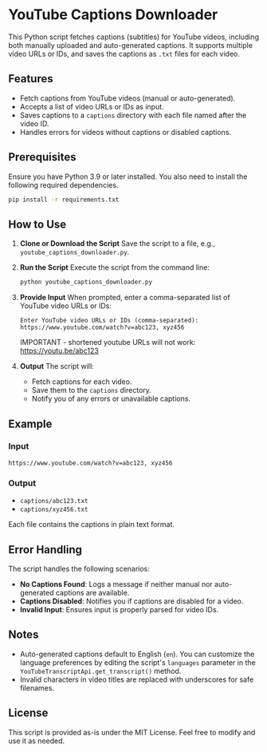 # YouTube Captions Downloader

This Python script fetches captions (subtitles) for YouTube videos, including both manually uploaded and auto-generated captions. It supports multiple video URLs or IDs, and saves the captions as `.txt` files for each video.

## Features

- Fetch captions from YouTube videos (manual or auto-generated).
- Accepts a list of video URLs or IDs as input.
- Saves captions to a `captions` directory with each file named after the video ID.
- Handles errors for videos without captions or disabled captions.

## Prerequisites

Ensure you have Python 3.9 or later installed. You also need to install the following required dependencies.

```bash
pip install -r requirements.txt
```

## How to Use

1. **Clone or Download the Script**
   Save the script to a file, e.g., `youtube_captions_downloader.py`.

2. **Run the Script**
   Execute the script from the command line:

   ```bash
   python youtube_captions_downloader.py
   ```

3. **Provide Input**
   When prompted, enter a comma-separated list of YouTube video URLs or IDs:

   ```
   Enter YouTube video URLs or IDs (comma-separated):
   https://www.youtube.com/watch?v=abc123, xyz456
   ```
   IMPORTANT - shortened youtube URLs will not work:
   https://youtu.be/abc123

4. **Output**
   The script will:
   - Fetch captions for each video.
   - Save them to the `captions` directory.
   - Notify you of any errors or unavailable captions.

## Example

### Input

```
https://www.youtube.com/watch?v=abc123, xyz456
```

### Output

- `captions/abc123.txt`
- `captions/xyz456.txt`

Each file contains the captions in plain text format.

## Error Handling

The script handles the following scenarios:

- **No Captions Found**: Logs a message if neither manual nor auto-generated captions are available.
- **Captions Disabled**: Notifies you if captions are disabled for a video.
- **Invalid Input**: Ensures input is properly parsed for video IDs.

## Notes

- Auto-generated captions default to English (`en`). You can customize the language preferences by editing the script's `languages` parameter in the `YouTubeTranscriptApi.get_transcript()` method.
- Invalid characters in video titles are replaced with underscores for safe filenames.

## License

This script is provided as-is under the MIT License. Feel free to modify and use it as needed.
